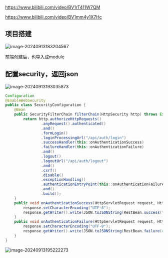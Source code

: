 https://www.bilibili.com/video/BV1rT411W7QM

https://www.bilibili.com/video/BV1mm4y1X7Hc

## 项目搭建

![image-20240913183204567](./images/image-20240913183204567.png)

前端创建后，也导入成module

## 配置security，返回json



![image-20240913193035873](./images/image-20240913193035873.png)

```java
Configuration
@EnableWebSecurity
public class SecurityConfiguration {
    @Bean
    public SecurityFilterChain filterChain(HttpSecurity http) throws Exception {
        return http.authorizeHttpRequests()
                .anyRequest().authenticated()
                .and()
                .formLogin()
                .loginProcessingUrl("/api/auth/login")
                .successHandler(this::onAuthenticationSuccess)
                .failureHandler(this::onAuthenticationFailure)
                .and()
                .logout()
                .logoutUrl("/api/auth/logout")
                .and()
                .csrf()
                .disable()
                .exceptionHandling()
                .authenticationEntryPoint(this::onAuthenticationFailure )
                .and()
                .build();
    }
    public void onAuthenticationSuccess(HttpServletRequest request, HttpServletResponse response, Authentication authentication) throws IOException, ServletException {
        response.setCharacterEncoding("UTF-8");
        response.getWriter().write(JSON.toJSONString(RestBean.success("登录成功")));
    }
    public void onAuthenticationFailure(HttpServletRequest request, HttpServletResponse response, AuthenticationException exception) throws IOException, ServletException {
        response.setCharacterEncoding("UTF-8");
        response.getWriter().write(JSON.toJSONString(RestBean.failure(401, exception.getMessage())));
    }
}
```

![image-20240913195222273](./images/image-20240913195222273.png)